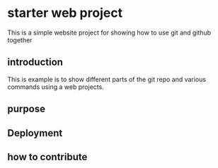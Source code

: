 # starter web project

This is a simple website project for showing how to use git and github together

## introduction

This is example is to show different parts of the git repo and various commands using a web projects.

## purpose

## Deployment

## how to contribute

